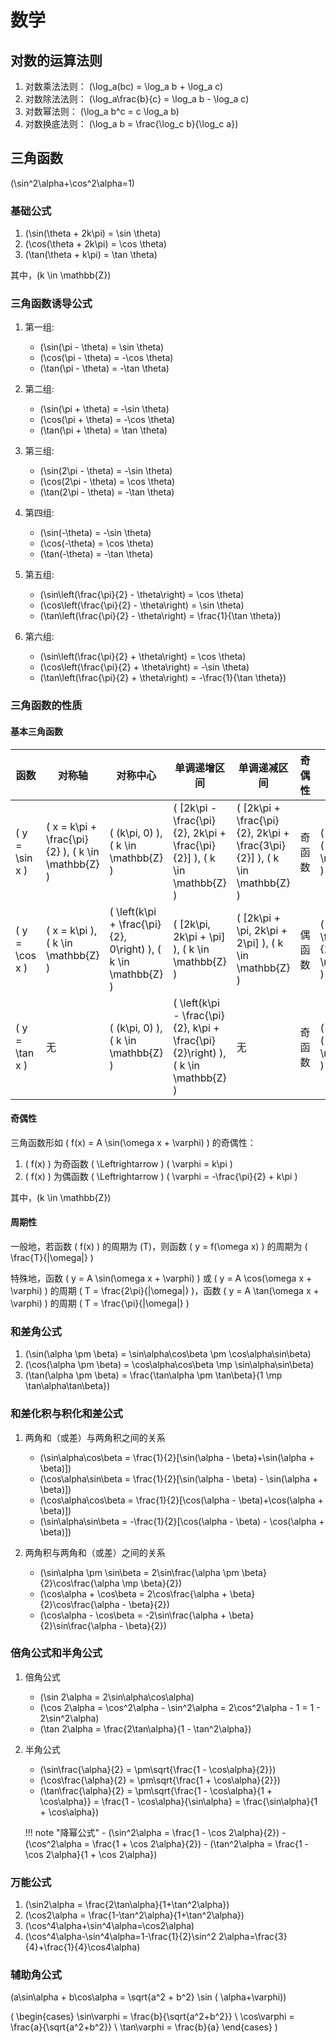 # 数学

## 对数的运算法则

1. 对数乘法法则： \(\log_a(bc) = \log_a b + \log_a c\)
2. 对数除法法则： \(\log_a\frac{b}{c} = \log_a b - \log_a c\)
3. 对数幂法则：   \(\log_a b^c = c \log_a b\)
4. 对数换底法则： \(\log_a b = \frac{\log_c b}{\log_c a}\)

## 三角函数

\(\sin^2\alpha+\cos^2\alpha=1\)

### 基础公式

1. \(\sin(\theta + 2k\pi) = \sin \theta\)
2. \(\cos(\theta + 2k\pi) = \cos \theta\)
3. \(\tan(\theta + k\pi) = \tan \theta\)

其中，\(k \in \mathbb{Z}\)

### 三角函数诱导公式

1. 第一组:
    - \(\sin(\pi - \theta) = \sin \theta\)
    - \(\cos(\pi - \theta) = -\cos \theta\)
    - \(\tan(\pi - \theta) = -\tan \theta\)

2. 第二组:
    - \(\sin(\pi + \theta) = -\sin \theta\)
    - \(\cos(\pi + \theta) = -\cos \theta\)
    - \(\tan(\pi + \theta) = \tan \theta\)

3. 第三组:
    - \(\sin(2\pi - \theta) = -\sin \theta\)
    - \(\cos(2\pi - \theta) = \cos \theta\)
    - \(\tan(2\pi - \theta) = -\tan \theta\)

4. 第四组:
    - \(\sin(-\theta) = -\sin \theta\)
    - \(\cos(-\theta) = \cos \theta\)
    - \(\tan(-\theta) = -\tan \theta\)

5. 第五组:
    - \(\sin\left(\frac{\pi}{2} - \theta\right) = \cos \theta\)
    - \(\cos\left(\frac{\pi}{2} - \theta\right) = \sin \theta\)
    - \(\tan\left(\frac{\pi}{2} - \theta\right) = \frac{1}{\tan \theta}\)

6. 第六组:
    - \(\sin\left(\frac{\pi}{2} + \theta\right) = \cos \theta\)
    - \(\cos\left(\frac{\pi}{2} + \theta\right) = -\sin \theta\)
    - \(\tan\left(\frac{\pi}{2} + \theta\right) = -\frac{1}{\tan \theta}\)


### 三角函数的性质

#### 基本三角函数

| 函数 | 对称轴 | 对称中心 | 单调递增区间 | 单调递减区间 | 奇偶性 | 零点 |
| --- | --- | --- | --- | --- | --- | --- |
| \( y = \sin x \) | \( x = k\pi + \frac{\pi}{2} \), \( k \in \mathbb{Z} \) | \( (k\pi, 0) \), \( k \in \mathbb{Z} \) | \( [2k\pi - \frac{\pi}{2}, 2k\pi + \frac{\pi}{2}] \), \( k \in \mathbb{Z} \) | \( [2k\pi + \frac{\pi}{2}, 2k\pi + \frac{3\pi}{2}] \), \( k \in \mathbb{Z} \) | 奇函数 | \( x = k\pi \), \( k \in \mathbb{Z} \) |
| \( y = \cos x \) | \( x = k\pi \), \( k \in \mathbb{Z} \) | \( \left(k\pi + \frac{\pi}{2}, 0\right) \), \( k \in \mathbb{Z} \) | \( [2k\pi, 2k\pi + \pi] \), \( k \in \mathbb{Z} \) | \( [2k\pi + \pi, 2k\pi + 2\pi] \), \( k \in \mathbb{Z} \) | 偶函数 | \( x = k\pi + \frac{\pi}{2} \), \( k \in \mathbb{Z} \) |
| \( y = \tan x \) | 无 | \( (k\pi, 0) \), \( k \in \mathbb{Z} \) | \( \left(k\pi - \frac{\pi}{2}, k\pi + \frac{\pi}{2}\right) \), \( k \in \mathbb{Z} \) | 无 | 奇函数 | \( x = k\pi \), \( k \in \mathbb{Z} \) |

#### 奇偶性

三角函数形如 \( f(x) = A \sin(\omega x + \varphi) \) 的奇偶性：

1. \( f(x) \) 为奇函数 \( \Leftrightarrow \) \( \varphi = k\pi \)
2. \( f(x) \) 为偶函数 \( \Leftrightarrow \) \( \varphi = -\frac{\pi}{2} + k\pi \)

其中，\(k \in \mathbb{Z}\)

#### 周期性

一般地，若函数  \( f(x) \) 的周期为 \(T\)，则函数 \( y = f(\omega x) \) 的周期为 \( \frac{T}{|\omega|} \)

特殊地，函数 \( y = A \sin(\omega x + \varphi) \) 或 \( y = A \cos(\omega x + \varphi) \) 的周期 \( T = \frac{2\pi}{|\omega|} \)，函数 \( y = A \tan(\omega x + \varphi) \) 的周期 \( T = \frac{\pi}{|\omega|} \)

### 和差角公式

1. \(\sin(\alpha \pm \beta) = \sin\alpha\cos\beta \pm \cos\alpha\sin\beta\)
2. \(\cos(\alpha \pm \beta) = \cos\alpha\cos\beta \mp \sin\alpha\sin\beta\)
3. \(\tan(\alpha \pm \beta) = \frac{\tan\alpha \pm \tan\beta}{1 \mp \tan\alpha\tan\beta}\)

### 和差化积与积化和差公式 

1. 两角和（或差）与两角积之间的关系
    - \(\sin\alpha\cos\beta = \frac{1}{2}[\sin(\alpha - \beta)+\sin(\alpha + \beta)]\)
    - \(\cos\alpha\sin\beta = \frac{1}{2}[\sin(\alpha - \beta) - \sin(\alpha + \beta)]\)
    - \(\cos\alpha\cos\beta = \frac{1}{2}[\cos(\alpha - \beta)+\cos(\alpha + \beta)]\)
    - \(\sin\alpha\sin\beta = -\frac{1}{2}[\cos(\alpha - \beta) - \cos(\alpha + \beta)]\)

2. 两角积与两角和（或差）之间的关系
    - \(\sin\alpha \pm \sin\beta = 2\sin\frac{\alpha \pm \beta}{2}\cos\frac{\alpha \mp \beta}{2}\)
    - \(\cos\alpha + \cos\beta = 2\cos\frac{\alpha + \beta}{2}\cos\frac{\alpha - \beta}{2}\)
    - \(\cos\alpha - \cos\beta = -2\sin\frac{\alpha + \beta}{2}\sin\frac{\alpha - \beta}{2}\)

### 倍角公式和半角公式
1. 倍角公式
    - \(\sin 2\alpha = 2\sin\alpha\cos\alpha\)
    - \(\cos 2\alpha = \cos^2\alpha - \sin^2\alpha = 2\cos^2\alpha - 1 = 1 - 2\sin^2\alpha\)
    - \(\tan 2\alpha = \frac{2\tan\alpha}{1 - \tan^2\alpha}\)

2. 半角公式
    - \(\sin\frac{\alpha}{2} = \pm\sqrt{\frac{1 - \cos\alpha}{2}}\)
    - \(\cos\frac{\alpha}{2} = \pm\sqrt{\frac{1 + \cos\alpha}{2}}\)
    - \(\tan\frac{\alpha}{2} = \pm\sqrt{\frac{1 - \cos\alpha}{1 + \cos\alpha}} = \frac{1 - \cos\alpha}{\sin\alpha} = \frac{\sin\alpha}{1 + \cos\alpha}\)

    !!! note "降幂公式"
        - \(\sin^2\alpha = \frac{1 - \cos 2\alpha}{2}\)
        - \(\cos^2\alpha = \frac{1 + \cos 2\alpha}{2}\)
        - \(\tan^2\alpha = \frac{1 - \cos 2\alpha}{1 + \cos 2\alpha}\)

### 万能公式

1. \(\sin2\alpha = \frac{2\tan\alpha}{1+\tan^2\alpha}\)
2. \(\cos2\alpha = \frac{1-\tan^2\alpha}{1+\tan^2\alpha}\)
3. \(\cos^4\alpha+\sin^4\alpha=\cos2\alpha\)
4. \(\cos^4\alpha-\sin^4\alpha=1-\frac{1}{2}\sin^2 2\alpha=\frac{3}{4}+\frac{1}{4}\cos4\alpha\)

### 辅助角公式

\(a\sin\alpha + b\cos\alpha = \sqrt{a^2 + b^2} \sin ( \alpha+\varphi)\)

\(
\begin{cases}
\sin\varphi = \frac{b}{\sqrt{a^2+b^2}} \\
\cos\varphi = \frac{a}{\sqrt{a^2+b^2}} \\
\tan\varphi = \frac{b}{a}
\end{cases}
\)